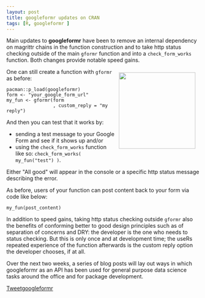 ```yaml
---
layout: post
title: googleformr updates on CRAN
tags: [R, googleformr ]
---
```




Main updates to **googleformr** have been to remove an internal dependency on magrittr chains in the function construction and to take http status checking outside of the main `gformr` function and into a `check_form_works` function. Both changes provide notable speed gains.

<div style="float:right; margin:10px;">
 <img src="/inst/googleformr_logo.png" width="200">
</div>

One can still create a function with `gformr` as before:

    pacman::p_load(googleformr)
    form <- "your_google_form_url"
    my_fun <- gformr(form
                     , custom_reply = "my reply")
                                  
And then you can test that it works by:

- sending a test message to your Google Form and see if it shows up and/or
- using the `check_form_works` function like so: `check_form_works( my_fun("test") )`. 
  
Either "All good" will appear in the console or a specific http status message describing the error.
    
As before, users of your function can post content back to your form via code like below:
    
    my_fun(post_content)

In addition to speed gains, taking http status checking outside `gformr` also the benefits of conforming better to good design principles such as of separation of concerns and DRY: the developer is the one who needs to status checking. But this is only once and at development time; the useRs repeated experience of the function afterwards is the custom reply option the developer chooses, if at all. 

Over the next two weeks, a series of blog posts will lay out ways in which googleformr as an API has been used for general purpose data science tasks around the office and for package development. 


<a href="https://twitter.com/share" class="twitter-share-button" data-via="data_steve" data-size="large" data-hashtags="rstats,datascience, googleapps" data-dnt="true">Tweet</a><a class="github-button" href="https://github.com/data-steve/googleformr" data-icon="octicon-star" data-style="mega" aria-label="Star data-steve/googleformr on GitHub">googleformr</a> 
